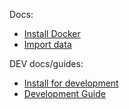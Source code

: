 Docs:

- [Install Docker](docs/install_docker.md)
- [Import data](docs/import.md)

DEV docs/guides:

- [Install for development](docs/install_develop.md)
- [Development Guide](./docs/development_guide.md)

